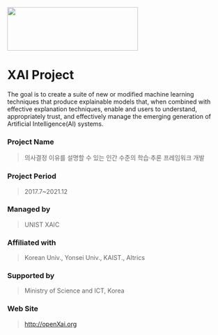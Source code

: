 <img src="http://xai.unist.ac.kr/static/img/XAIC_logo.png" width="300" height="100">

# XAI Project 

The goal is to create a suite of new or modified machine learning techniques that produce explainable models that, when combined with effective explanation techniques, enable and users to understand, appropriately trust, and effectively manage the emerging generation of Artificial Intelligence(AI) systems.

### **Project Name** 
> 의사결정 이유를 설명할 수 있는 인간 수준의 학습·추론 프레임워크 개발
### **Project Period** 
> 2017.7~2021.12
### **Managed by** 
> UNIST XAIC
### **Affiliated with** 
> Korean Univ., Yonsei Univ., KAIST., AItrics
### **Supported by** 
> Ministry of Science and ICT, Korea 
### **Web Site** 
> <http://openXai.org>